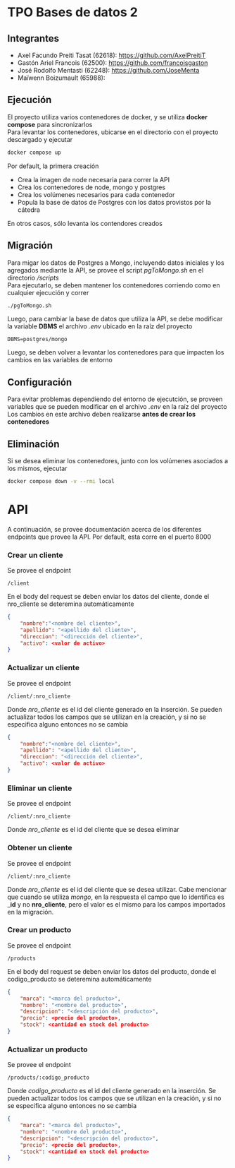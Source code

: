 # TPO Bases de datos 2
## Integrantes 
* Axel Facundo Preiti Tasat (62618): https://github.com/AxelPreitiT
* Gastón Ariel Francois (62500): https://github.com/francoisgaston
* José Rodolfo Mentasti (62248): https://github.com/JoseMenta
* Maïwenn Boizumault (65988): 

## Ejecución
El proyecto utiliza varios contenedores de docker, y se utiliza __docker compose__ para sincronizarlos </br>
Para levantar los contenedores, ubicarse en el directorio con el proyecto descargado y ejecutar
```sh
docker compose up 
```
Por default, la primera creación
- Crea la imagen de node necesaria para correr la API
- Crea los contenedores de node, mongo y postgres
- Crea los volúmenes necesarios para cada contenedor
- Popula la base de datos de Postgres con los datos provistos por la cátedra

En otros casos, sólo levanta los contendores creados

## Migración
Para migar los datos de Postgres a Mongo, incluyendo datos iniciales y los agregados mediante la API, se provee el script *pgToMongo.sh* en el directorio */scripts*</br>
Para ejecutarlo, se deben mantener los contenedores corriendo como en cualquier ejecución y correr
```sh
./pgToMongo.sh 
```
Luego, para cambiar la base de datos que utiliza la API, se debe modificar la variable __DBMS__ el archivo *.env* ubicado en la raíz del proyecto
```
DBMS=postgres/mongo
```
Luego, se deben volver a levantar los contenedores para que impacten los cambios en las variables de entorno
## Configuración
Para evitar problemas dependiendo del entorno de ejecutción, se proveen variables que se pueden modificar en el archivo *.env* en la raíz del proyecto </br>
Los cambios en este archivo deben realizarse __antes de crear los contenedores__
## Eliminación
Si se desea eliminar los contenedores, junto con los volúmenes asociados a los mismos, ejecutar
```sh
docker compose down -v --rmi local
```

# API
A continuación, se provee documentación acerca de los diferentes endpoints que provee la API. Por default, esta corre en el puerto 8000
### Crear un cliente
Se provee el endpoint 
```
/client
```
En el body del request se deben enviar los datos del cliente, donde el nro_cliente se deteremina automáticamente
```json
{
    "nombre":"<nombre del cliente>",
    "apellido": "<apellido del cliente>",
    "direccion": "<dirección del cliente>",
    "activo": <valor de activo>
}
```
### Actualizar un cliente
Se provee el endpoint
```
/client/:nro_cliente
```
Donde *nro_cliente* es el id del cliente generado en la inserción. Se pueden actualizar todos los campos que se utilizan en la creación, y si no se especifica alguno entonces no se cambia
```json
{
    "nombre":"<nombre del cliente>",
    "apellido": "<apellido del cliente>",
    "direccion": "<dirección del cliente>",
    "activo": <valor de activo>
}
```
### Eliminar un cliente
Se provee el endpoint
```
/client/:nro_cliente
``` 
Donde *nro_cliente* es el id del cliente que se desea eliminar
### Obtener un cliente
Se provee el endpoint
```
/client/:nro_cliente
```
Donde *nro_cliente* es el id del cliente que se desea utilizar. Cabe mencionar que cuando se utiliza *mongo*, en la respuesta el campo que lo identifica es ___id__ y no __nro_cliente__, pero el valor es el mismo para los campos importados en la migración. 
### Crear un producto
Se provee el endpoint
```
/products
```
En el body del request se deben enviar los datos del producto, donde el codigo_producto se deteremina automáticamente
```json
{
    "marca": "<marca del producto>",
    "nombre": "<nombre del producto>",
    "descripcion": "<descripción del producto>",
    "precio": <precio del producto>,
    "stock": <cantidad en stock del producto>
}
```
### Actualizar un producto
Se provee el endpoint
```
/products/:codigo_producto
```
Donde *codigo_producto* es el id del cliente generado en la inserción. Se pueden actualizar todos los campos que se utilizan en la creación, y si no se especifica alguno entonces no se cambia
```json
{
    "marca": "<marca del producto>",
    "nombre": "<nombre del producto>",
    "descripcion": "<descripción del producto>",
    "precio": <precio del producto>,
    "stock": <cantidad en stock del producto>
}
```
